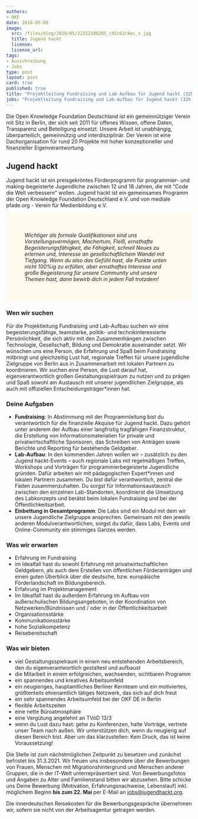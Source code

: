 ```yaml
---
authors: 
- OKF
date: 2018-05-08
image:
  src: /files/blog/2018/05/22252106205_c92c62c8ec_z.jpg
  title: Jugend hackt 
  license: 
  license_url: 
tags:
- Ausschreibung
- Jobs
type: post
layout: post
card: true
published: true
title: "Projektleitung Fundraising und Lab-Aufbau für Jugend hackt (32h)"
jobs: "Projektleitung Fundraising und Lab-Aufbau für Jugend hackt (32h)"
---
```


Die Open Knowledge Foundation Deutschland ist ein gemeinnütziger Verein mit Sitz in Berlin, der sich seit 2011 für offenes 
Wissen, offene Daten, Transparenz und Beteiligung einsetzt. Unsere Arbeit ist unabhängig, überparteilich, gemeinnützig und 
interdisziplinär. Der Verein ist eine Dachorganisation für rund 20 Projekte mit hoher konzeptioneller und finanzieller 
Eigenverantwortung. 

## Jugend hackt
Jugend hackt ist ein preisgekröntes Förderprogramm für programmier- und making-begeisterte Jugendliche zwischen 12 und 18 Jahren, die mit “Code die Welt verbessern” wollen. Jugend hackt ist ein gemeinsames Programm der Open Knowledge Foundation Deutschland e.V. und von mediale pfade.org - Verein für Medienbildung e.V.

<p style="background-color: #fffaed; padding: 50px;">
   <i>Wichtiger als formale Qualifikationen sind uns Vorstellungsvermögen, Machertum, Fleiß, ernsthafte Begeisterungsfähigkeit, die Fähigkeit, schnell Neues zu erlernen und, Interesse an gesellschaftlichem Wandel mit Tiefgang. Wenn du also das Gefühl hast, die Punkte unten nicht 100%ig zu erfüllen, aber ernsthaftes Interesse und große Begeisterung für unsere Community und unsere Themen hast, dann bewirb dich in jedem Fall trotzdem!</i>
</p>

### Wen wir suchen
Für die Projektleitung Fundraising und Lab-Aufbau suchen wir eine begeisterungsfähige, teamstarke, politik- und technikinteressierte Persönlichkeit, die sich aktiv mit den Zusammenhängen zwischen Technologie, Gesellschaft, Bildung und Demokratie auseinander setzt. Wir wünschen uns eine Person, die Erfahrung und Spaß beim Fundraising mitbringt und gleichzeitig Lust hat, regionale Treffen für unsere jugendliche Zielgruppe von Berlin aus in Zusammenarbeit mit lokalen Partnern zu koordinieren. Wir suchen eine Person, die Lust darauf hat, eigenverantwortlich großen Gestaltungsspielraum zu nutzen und zu prägen und Spaß sowohl am Austausch mit unserer jugendlichen Zielgruppe, als auch mit offiziellen Entscheidungsträger*innen hat.

### Deine Aufgaben
* <b>Fundraising</b>: In Abstimmung mit der Programmleitung bist du verantwortlich für die finanzielle Akquise für Jugend hackt. Dazu gehört unter anderem der Aufbau einer langfristig tragfähigen Finanzstruktur, die Erstellung von Informationsmaterialien für private und privatwirtschaftliche Sponsoren, das Schreiben von Anträgen sowie Berichte und Reporting für bestehende Geldgeber.
* <b>Lab-Aufbau</b>: In den kommenden Jahren wollen wir – zusätzlich zu den Jugend hackt-Events – auch regionale Labs mit regelmäßigen Treffen, Workshops und Vorträgen für programmierbegeisterte Jugendliche gründen. Dafür arbeiten wir mit pädagogischen Expert*innen und lokalen Partnern zusammen. Du bist dafür verantwortlich, zentral die Fäden zusammenzuhalten. Du sorgst für Informationsaustausch zwischen den einzelnen Lab-Standorten, koordinierst die Umsetzung des Labkonzepts und berätst beim lokalen Fundraising und bei der Öffentlichkeitsarbeit. 
* <b>Einbettung in Gesamtprogramm</b>: Die Labs sind ein Modul mit dem wir unsere Jugendliche Zielgruppe ansprechen. Gemeinsam mit den jeweils anderen Modulverantwortlichen, sorgst du dafür, dass Labs, Events und Online-Community ein stimmiges Ganzes werden. 

### Was wir erwarten
* Erfahrung im Fundraising
* im Idealfall hast du sowohl Erfahrung mit privatwirtschaftlichen Geldgebern, als auch dem Erstellen von öffentlichen Förderanträgen und einen guten Überblick über die deutsche, bzw. europäische Förderlandschaft im Bildungsbereich. 
* Erfahrung im Projektmanagement
* Im Idealfall hast du außerdem Erfahrung im Aufbau von außerschulischen Bildungsangeboten, in der Koordination von Netzwerken/Bündnissen und / oder in der Öffentlichkeitsarbeit
* Organisationsstärke
* Kommunikationsstärke
* hohe Sozialkompetenz
* Reisebereitschaft     

### Was wir bieten
* viel Gestaltungsspielraum in einem neu entstehenden Arbeitsbereich, den du eigenverantwortlich gestaltest und aufbaust
* die Mitarbeit in einem erfolgreichen, wachsenden, sichtbaren Programm
* ein spannendes und kreatives Arbeitsumfeld
* ein neugieriges, hauptamtliches Berliner Kernteam und ein motiviertes, größtenteils ehrenamtlich tätiges Netzwerk, das sich auf dich freut
* ein sehr spannendes Arbeitsumfeld bei der OKF DE in Berlin
* flexible Arbeitszeiten
* eine nette Büroatmosphäre
* eine Vergütung angelehnt an TVöD 13/3
* wenn du Lust dazu hast: gehe zu Konferenzen, halte Vorträge, vertrete unser Team nach außen. Wir unterstützen dich, wenn du neugierig auf diesen Bereich bist. Aber um das klarzustellen: Kein Druck, das ist keine Voraussetzung!
    
Die Stelle ist zum nächstmöglichen Zeitpunkt zu besetzen und zunächst befristet bis 31.3.2021. Wir freuen uns insbesondere über die Bewerbungen von Frauen, Menschen mit Migrationshintergrund und Menschen anderer Gruppen, die in der IT-Welt unterrepräsentiert sind. Von Bewerbungsfotos und Angaben zu Alter und Familienstand bitten wir abzusehen.
Bitte schicke uns Deine Bewerbung (Motivation, Erfahrungsnachweise, Lebenslauf) inkl. möglichem Beginn <b> bis zum 22. Mai </b> per E-Mail an jobs@jugendhackt.org.

Die innerdeutschen Reisekosten für die Bewerbungsgespräche übernehmen wir, sofern sie nicht von der Arbeitsagentur getragen werden. 

